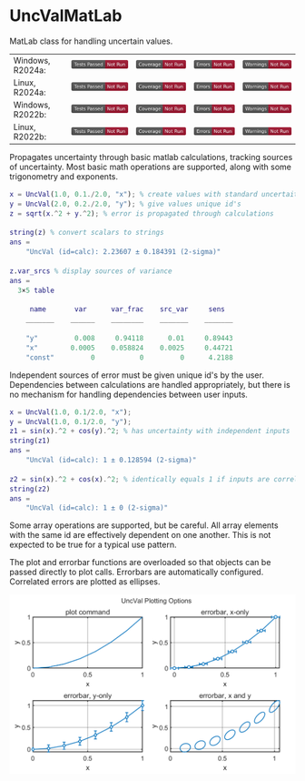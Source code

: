 # UncValMatLab
MatLab class for handling uncertain values.

<table>
  <tr>
    <td>Windows, R2024a: </td>
    <td><img alt="TestResults"  src="resources/PCWIN64-R2024a-tests.svg"></td>
    <td><img alt="TestCoverage" src="resources/PCWIN64-R2024a-coverage.svg"></td>
    <td><img alt="CodeErrors"   src="resources/PCWIN64-R2024a-errors.svg"></td>
    <td><img alt="CodeWarnings" src="resources/PCWIN64-R2024a-warnings.svg"></td>
  </tr>

  <tr>
    <td>Linux, R2024a:</td>
    <td><img alt="TestResults"  src="resources/GLNXA64-R2024a-tests.svg"></td>
    <td><img alt="TestCoverage" src="resources/GLNXA64-R2024a-coverage.svg"></td>
    <td><img alt="CodeErrors"   src="resources/GLNXA64-R2024a-errors.svg"></td>
    <td><img alt="CodeWarnings" src="resources/GLNXA64-R2024a-warnings.svg"></td>
  </tr>

  <tr>
    <td>Windows, R2022b:</td>
    <td><img alt="TestResults"  src="resources/PCWIN64-R2022b-tests.svg"></td>
    <td><img alt="TestCoverage" src="resources/PCWIN64-R2022b-coverage.svg"></td>
    <td><img alt="CodeErrors"   src="resources/PCWIN64-R2022b-errors.svg"></td>
    <td><img alt="CodeWarnings" src="resources/PCWIN64-R2022b-warnings.svg"></td>
  </tr>

  <tr>
    <td>Linux, R2022b:</td>
    <td><img alt="TestResults"  src="resources/GLNXA64-R2022b-tests.svg"></td>
    <td><img alt="TestCoverage" src="resources/GLNXA64-R2022b-coverage.svg"></td>
    <td><img alt="CodeErrors"   src="resources/GLNXA64-R2022b-errors.svg"></td>
    <td><img alt="CodeWarnings" src="resources/GLNXA64-R2022b-warnings.svg"></td>
  </tr>
</table>

Propagates uncertainty through basic matlab calculations, tracking sources
of uncertainty.  Most basic math operations are supported, along with some 
trigonometry and exponents.

```Matlab
x = UncVal(1.0, 0.1./2.0, "x"); % create values with standard uncertaities
y = UncVal(2.0, 0.2./2.0, "y"); % give values unique id's
z = sqrt(x.^2 + y.^2); % error is propagated through calculations

string(z) % convert scalars to strings
ans = 
    "UncVal (id=calc): 2.23607 ± 0.184391 (2-sigma)"

z.var_srcs % display sources of variance
ans = 
  3×5 table

     name       var      var_frac    src_var     sens  
    _______    ______    ________    _______    _______

    "y"         0.008     0.94118      0.01     0.89443
    "x"        0.0005    0.058824    0.0025     0.44721
    "const"         0           0         0      4.2188
```

Independent sources of error must be given unique id's by the user.
Dependencies between calculations are handled appropriately, but there is 
no mechanism for handling dependencies between user inputs.
```Matlab
x = UncVal(1.0, 0.1/2.0, "x");
y = UncVal(1.0, 0.1/2.0, "y");
z1 = sin(x).^2 + cos(y).^2; % has uncertainty with independent inputs
string(z1)
ans = 
    "UncVal (id=calc): 1 ± 0.128594 (2-sigma)"

z2 = sin(x).^2 + cos(x).^2; % identically equals 1 if inputs are correlated
string(z2)
ans = 
    "UncVal (id=calc): 1 ± 0 (2-sigma)"
```

Some array operations are supported, but be careful.  All array elements
with the same id are effectively dependent on one another.  This is not
expected to be true for a typical use pattern.

The plot and errorbar functions are overloaded so that objects can be 
passed directly to plot calls.  Errorbars are automatically configured.
Correlated errors are plotted as ellipses.

<picture>
  <source media="(prefers-color-scheme: dark)" srcset="resources/dark.png">
  <source media="(prefers-color-scheme: light)" srcset="resources/light.png">
  <img alt="Example plot with error bars." src="resources/opaque.png">
</picture>
